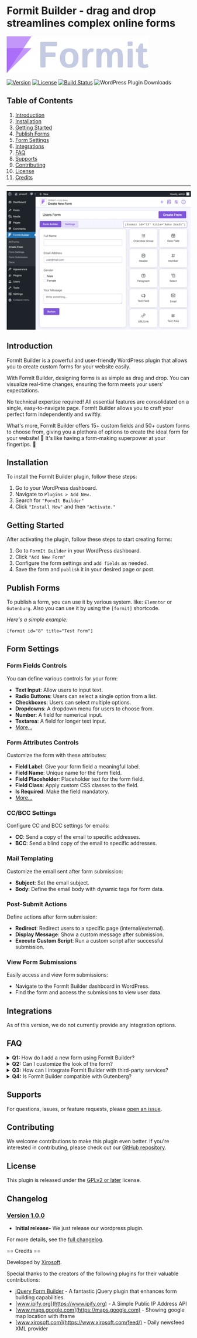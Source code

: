 <link rel="stylesheet" type="text/css" href="assets/admin/css/readme.css">

# **Formit Builder** - drag and drop streamlines complex online forms
![Formit Logo](assets/img/logo-white.svg)

[![Version](https://img.shields.io/badge/version-2.1.0-blue.svg)]([https://github.com/xirosoft/formit/blob/master/CHANGELOG.md#v100](https://github.com/Xirosoft/formit/blob/main/CHANGELOG.md#v2.1.0))
[![License](https://img.shields.io/badge/license-GPL%20v2-blue.svg)](https://www.gnu.org/licenses/old-licenses/gpl-2.0.html)
[![Build Status](https://img.shields.io/travis/xirosoft/formit/master.svg)](https://travis-ci.org/xirosoft/formit)
![WordPress Plugin Downloads](https://img.shields.io/wordpress/plugin/dt/weforms)

## Table of Contents
1. [Introduction](#introduction)
2. [Installation](#installation)
3. [Getting Started](#getting-started)
4. [Publish Forms](#publish-forms)
5. [Form Settings](#form-settings)
6. [Integrations](#integrations)
7. [FAQ](#faq)
8. [Supports](#support)
9. [Contributing](#contributing)
10. [License](#license)
11. [Credits](#credits)

---

![Formit Screenshot](assets/img/docs/formit-screenshot.webp)

## Introduction

FormIt Builder is a powerful and user-friendly WordPress plugin that allows you to create custom forms for your website easily.

With FormIt Builder, designing forms is as simple as drag and drop. You can visualize real-time changes, ensuring the form meets your users' expectations.

No technical expertise required! All essential features are consolidated on a single, easy-to-navigate page. FormIt Builder allows you to craft your perfect form independently and swiftly.

What's more, FormIt Builder offers 15+ custom fields and 50+ custom forms to choose from, giving you a plethora of options to create the ideal form for your website! 🎨 It's like having a form-making superpower at your fingertips. 🚀

## Installation

To install the FormIt Builder plugin, follow these steps:

1. Go to your WordPress dashboard.
2. Navigate to `Plugins > Add New.`
3. Search for `"FormIt Builder"`
4. Click `"Install Now"` and then `"Activate."`

## Getting Started

After activating the plugin, follow these steps to start creating forms:

1. Go to `FormIt Builder` in your WordPress dashboard.
2. Click `"Add New Form"`
3. Configure the form settings and `add fields` as needed.
4. Save the form and `publish` it in your desired page or post.

## Publish Forms

To publish a form, you can use it by various system. like: `Elemntor` or `Gutenburg`. Also you can use it by using the `[formit]` shortcode. 

*Here's a simple example:*
```
[formit id="8" title="Test Form"]
```

## Form Settings

### Form Fields Controls

You can define various controls for your form:

- **Text Input**: Allow users to input text.
- **Radio Buttons**: Users can select a single option from a list.
- **Checkboxes**: Users can select multiple options.
- **Dropdowns**: A dropdown menu for users to choose from.
- **Number**: A field for numerical input.
- **Textarea**: A field for longer text input.
- [More...](#form-fields-controls)

### Form Attributes Controls

Customize the form with these attributes:

- **Field Label**: Give your form field a meaningful label.
- **Field Name**: Unique name for the form field.
- **Field Placeholder**: Placeholder text for the form field.
- **Field Class**: Apply custom CSS classes to the field.
- **Is Required**: Make the field mandatory.
- [More...](#form-attributes-controls)

### CC/BCC Settings

Configure CC and BCC settings for emails:

- **CC**: Send a copy of the email to specific addresses.
- **BCC**: Send a blind copy of the email to specific addresses.

### Mail Templating

Customize the email sent after form submission:

- **Subject**: Set the email subject.
- **Body**: Define the email body with dynamic tags for form data.

### Post-Submit Actions

Define actions after form submission:

- **Redirect**: Redirect users to a specific page (internal/external).
- **Display Message**: Show a custom message after submission.
- **Execute Custom Script**: Run a custom script after successful submission.

### View Form Submissions

Easily access and view form submissions:

- Navigate to the FormIt Builder dashboard in WordPress.
- Find the form and access the submissions to view user data.



## Integrations

As of this version, we do not currently provide any integration options.


## FAQ

<details>
<summary><b>Q1:</b> How do I add a new form using FormIt Builder?</summary>

  To add a new form using FormIt Builder, follow these steps:

  1. Go to FormIt Builder in your WordPress dashboard.
  2. Click "Add New Form."
  3. Configure the form settings and add fields as needed.
  4. Save the form and embed it in your desired page or post.
</details>

<details>
<summary><b>Q2:</b> Can I customize the look of the form?</summary>

<div>
Yes, you can customize the form's appearance using CSS. FormIt Builder provides options to add custom CSS styles for each form.
</div>

</details>

<details>
<summary><b>Q3:</b> How can I integrate FormIt Builder with third-party services?</summary>

FormIt Builder supports integration with various third-party services. You can connect your forms to email marketing platforms like MailChimp or integrate with CRM systems for seamless data collection.

</details>

<details>
<summary><b>Q4:</b> Is FormIt Builder compatible with Gutenberg?</summary>

Yes, FormIt Builder is fully compatible with Gutenberg. You can easily embed forms created with FormIt Builder into Gutenberg blocks using the `[form-builder]` shortcode.

</details>



## Supports

For questions, issues, or feature requests, please [open an issue](https://github.com/xirosoft/formit/issues).

## Contributing

We welcome contributions to make this plugin even better. If you're interested in contributing, please check out our [GitHub repository](https://github.com/xirosoft/formit).

## License

This plugin is released under the [GPLv2 or later](https://www.gnu.org/licenses/gpl-2.0.html) license.

## Changelog

### [Version 1.0.0](./CHANGELOG.md#v100)

- **Initial release-** We just release our wordpress plugin.

For more details, see the [full changelog](CHANGELOG.md).

== Credits == 

Developed by [Xirosoft](https://www.xirosoft.com).

Special thanks to the creators of the following plugins for their valuable contributions:

- [jQuery Form Builder](https://formbuilder.online/) - A fantastic jQuery plugin that enhances form building capabilities.
- [www.ipify.org](https://www.ipify.org) - A Simple Public IP Address API
- [www.maps.google.com](https://maps.google.com) - Showing google map location with iframe
- [www.xirosoft.com](https://www.xirosoft.com/feed/) - Daily newsfeed XML provider 
